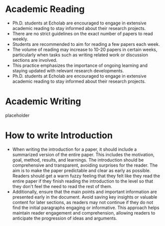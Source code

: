 # Academic Reading

- Ph.D. students at Echolab are encouraged to engage in extensive academic reading to stay informed about their research projects.
- There are no strict guidelines on the exact number of papers to read weekly.
- Students are recommended to aim for reading a few papers each week.
- The volume of reading may increase to 10-20 papers in certain weeks, particularly when tasks such as writing related work or discussion sections are involved.
- This practice emphasizes the importance of ongoing learning and staying updated with relevant research developments.
- Ph.D. students at Echolab are encouraged to engage in extensive academic reading to stay informed about their research projects.

# Academic Writing

placeholder

# How to write Introduction

- When writing the introduction for a paper, it should include a summarized version of the entire paper. This includes the motivation, goal, method, results, and learnings. The introduction should be comprehensive and transparent, avoiding surprises for the reader. The aim is to make the paper predictable and clear as early as possible. Readers should get a warm fuzzy feeling that they felt like they read the entire paper if they finish reading the introduction to the level so that they don't feel the need to read the rest of them.
- Additionally, ensure that the main points and important information are presented early in the document. Avoid saving key insights or valuable content for later sections, as readers may not continue if they do not find the initial paragraphs engaging or informative. This approach helps maintain reader engagement and comprehension, allowing readers to anticipate the progression of ideas and arguments.